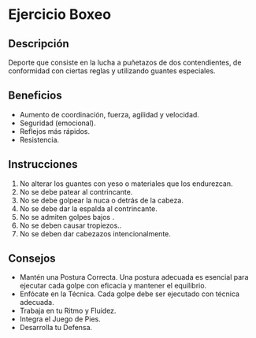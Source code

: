 # Ejercicio Boxeo

## Descripción
Deporte que consiste en la lucha a puñetazos de dos contendientes, de conformidad con ciertas reglas y utilizando guantes especiales.

## Beneficios
- Aumento de coordinación, fuerza, agilidad y velocidad.
- Seguridad (emocional).
- Reflejos más rápidos.
- Resistencia.

## Instrucciones
1. No alterar los guantes con yeso o materiales que los endurezcan.
2. No se debe patear al contrincante.
3. No se debe golpear la nuca o detrás de la cabeza.
4. No se debe dar la espalda al contrincante.
5. No se admiten golpes bajos .
6. No se deben causar tropiezos..
7. No se deben dar cabezazos intencionalmente.

## Consejos
- Mantén una Postura Correcta. Una postura adecuada es esencial para ejecutar cada golpe con eficacia y mantener el equilibrio.
- Enfócate en la Técnica. Cada golpe debe ser ejecutado con técnica adecuada.
- Trabaja en tu Ritmo y Fluidez.
- Integra el Juego de Pies.
- Desarrolla tu Defensa.
